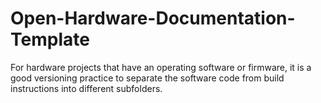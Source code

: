 # Open-Hardware-Documentation-Template
For hardware projects that have an operating software or firmware, it is a good versioning practice to separate the software code from build instructions into different subfolders.